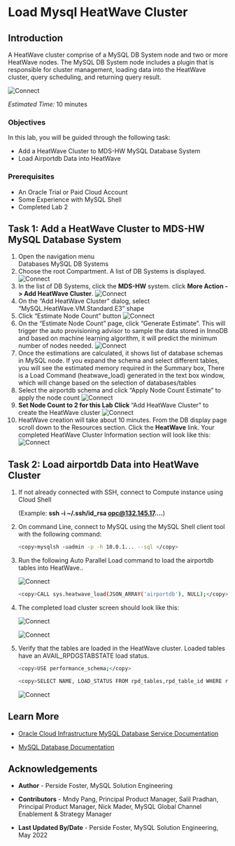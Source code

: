 # Load Mysql HeatWave Cluster 

## Introduction

A HeatWave cluster comprise of a MySQL DB System node and two or more HeatWave nodes. The MySQL DB System node includes a plugin that is responsible for cluster management, loading data into the HeatWave cluster, query scheduling, and returning query result.

![Connect](./images/heatwave-lab-setup.png "heatwave lab setup ")

_Estimated Time:_ 10 minutes


### Objectives

In this lab, you will be guided through the following task:

- Add a HeatWave Cluster to MDS-HW MySQL Database System
- Load Airportdb Data into HeatWave

### Prerequisites

- An Oracle Trial or Paid Cloud Account
- Some Experience with MySQL Shell
- Completed Lab 2

## Task 1: Add a HeatWave Cluster to MDS-HW MySQL Database System

1. Open the navigation menu  
    Databases
    MySQL
    DB Systems
2. Choose the root Compartment. A list of DB Systems is displayed.
    ![Connect](./images/mysql-add-heatwave.png "mysql add heatwave ")
3. In the list of DB Systems, click the **MDS-HW** system. click **More Action ->  Add HeatWave Cluster**.
    ![Connect](./images/mysql-add-heat-vcn.png "mysql add heat vcn ")
4. On the “Add HeatWave Cluster” dialog, select “MySQL.HeatWave.VM.Standard.E3” shape
5. Click “Estimate Node Count” button
    ![Connect](./images/mysql-add-heat-estimate.png "mysql add heat estimate ")
6. On the “Estimate Node Count” page, click “Generate Estimate”. This will trigger the auto
provisioning advisor to sample the data stored in InnoDB and based on machine learning
algorithm, it will predict the minimum number of nodes needed.
    ![Connect](./images/mysql-heat-cluster-estimate.png "mysql heat cluster estimate ")
7. Once the estimations are calculated, it shows list of database schemas in MySQL node. If you expand the schema and select different tables, you will see the estimated memory required in the Summary box, There is a Load Command (heatwave_load) generated in the text box window, which will change based on the selection of databases/tables
8. Select the airportdb schema and click “Apply Node Count Estimate” to apply the node count
    ![Connect](./images/mysql-heat-apply-estimate.png "mysql heat apply estimate ")
9. **Set Node Count to 2 for this Lab Click** “Add HeatWave Cluster” to create the HeatWave cluster
    ![Connect](./images/mysql-apply-heat-cluster.png "mysql apply heat cluster ")
10. HeatWave creation will take about 10 minutes. From the DB display page scroll down to the Resources section. Click the **HeatWave** link. Your completed HeatWave Cluster Information section will look like this:
    ![Connect](./images/mysql-heat-cluster-complete.png "mysql heat cluster complete ")

## Task 2: Load airportdb Data into HeatWave Cluster

1. If not already connected with SSH, connect to Compute instance using Cloud Shell

    (Example: **ssh -i ~/.ssh/id_rsa opc@132.145.17....**)

2. On command Line, connect to MySQL using the MySQL Shell client tool with the following command:

    ```bash
    <copy>mysqlsh -uadmin -p -h 10.0.1... --sql </copy>
    ```

3. Run the following Auto Parallel Load command to load the airportdb tables into HeatWave..

    ![Connect](./images/cloud-shell-connect.png " cloud shell connect")

    ```bash
    <copy>CALL sys.heatwave_load(JSON_ARRAY('airportdb'), NULL);</copy>
    ```

4. The completed load cluster screen should look like this:

    ![Connect](./images/load-cluster-begin.png "load cluster begin")

    ![Connect](./images/load-cluster-end.png "load cluster end")

5.	Verify that the tables are loaded in the HeatWave cluster. Loaded tables have an AVAIL_RPDGSTABSTATE load status.

    ```bash
    <copy>USE performance_schema;</copy>
    ```

    ```bash
    <copy>SELECT NAME, LOAD_STATUS FROM rpd_tables,rpd_table_id WHERE rpd_tables.ID = rpd_table_id.ID;</copy>
    ```

    ![Connect](./images/heatwave-loaded-data.png "heatwave loaded data")

## Learn More

- [Oracle Cloud Infrastructure MySQL Database Service Documentation ](https://docs.cloud.oracle.com/en-us/iaas/MySQL-database)

- [MySQL Database Documentation](https://www.MySQL.com)

## Acknowledgements

- **Author** - Perside Foster, MySQL Solution Engineering

- **Contributors** - Mndy Pang, Principal Product Manager, Salil Pradhan, Principal Product Manager, Nick Mader, MySQL Global Channel Enablement & Strategy Manager
- **Last Updated By/Date** - Perside Foster, MySQL Solution Engineering, May 2022

